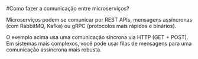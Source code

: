 #Como fazer a comunicação entre microserviços?

Microserviços podem se comunicar por REST APIs, mensagens assíncronas (com RabbitMQ, Kafka) ou gRPC (protocolos mais rápidos e binários).

O exemplo acima usa uma comunicação síncrona via HTTP (GET + POST). Em sistemas mais complexos, você pode usar filas de mensagens para uma comunicação assíncrona mais robusta.
